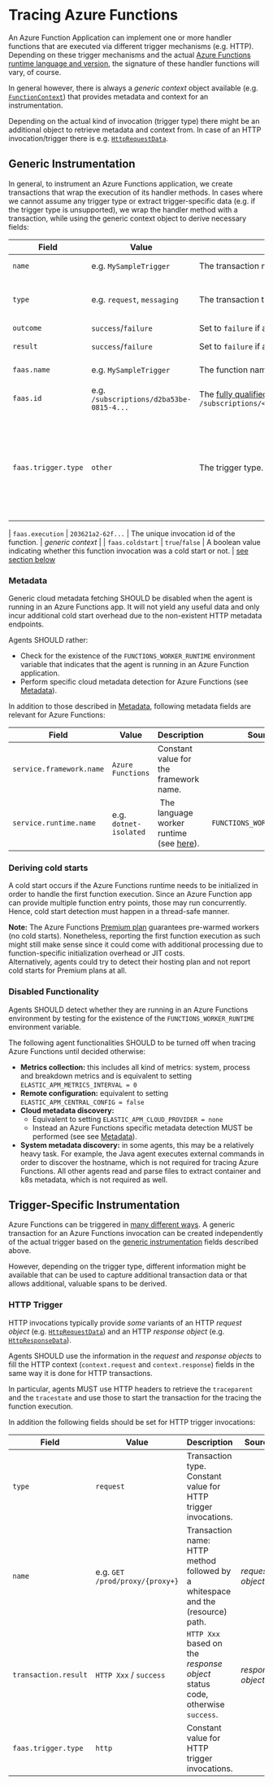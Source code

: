 # Tracing Azure Functions

An Azure Function Application can implement one or more handler functions that are executed via different trigger mechanisms (e.g. HTTP).
Depending on these trigger mechanisms and the actual [Azure Functions runtime language and version](https://learn.microsoft.com/en-us/azure/azure-functions/supported-languages),
the signature of these handler functions will vary, of course.

In general however, there is always a *generic context* object available (e.g. [`FunctionContext`](https://learn.microsoft.com/en-us/dotnet/api/microsoft.azure.functions.worker.functioncontext)) that provides metadata and context for an instrumentation.

Depending on the actual kind of invocation (trigger type) there might be an additional object to retrieve metadata and context from.
In case of an HTTP invocation/trigger there is e.g. [`HttpRequestData`](https://learn.microsoft.com/en-us/dotnet/api/microsoft.identitymodel.protocols.httprequestdata).

## Generic Instrumentation

In general, to instrument an Azure Functions application, we create transactions that wrap the execution of its handler methods. In cases where we cannot assume any trigger type or extract trigger-specific data (e.g. if the trigger type is unsupported),
we wrap the handler method with a transaction, while using the generic context object to derive necessary fields:

| Field | Value | Description | Source |
| - | - | - | - |
| `name` | e.g. `MySampleTrigger` | The transaction name. Use function name if trigger type is `other`. | *generic context* |
| `type` | e.g. `request`, `messaging` | The transaction type. | Use `request` if trigger type is undefined. |
| `outcome` | `success`/`failure` | Set to `failure` if a function error can be detected otherwise `success`. | |
| `result` | `success`/`failure` |Set to `failure` if a function error can be detected, otherwise `success`. | Trigger specific. |
| `faas.name` | e.g. `MySampleTrigger` | The function name. | *generic context* |
| `faas.id` | e.g. `/subscriptions/d2ba53be-0815-4...` | The [fully qualified resource ID](https://learn.microsoft.com/en-us/rest/api/resources/resources/get-by-id) of the Azure Function, which has this format: `/subscriptions/<SUBSCRIPTION_GUID>/resourceGroups/<RG>/providers/Microsoft.Web/sites/<FUNCAPP>/functions/<FUNC>` | *generic context*, environment |
| `faas.trigger.type` | `other` | The trigger type. Use `other` if the trigger type is unknown or cannot be specified. | More concrete triggers are `http`, `pubsub`, `datasource`, `timer` (see specific triggers below). |

| `faas.execution` | `203621a2-62f...` | The unique invocation id of the function. | *generic context* |
| `faas.coldstart` | `true`/`false` | A boolean value indicating whether this function invocation was a cold start or not. | [see section below](deriving-cold-starts)

### Metadata

Generic cloud metadata fetching SHOULD be disabled when the agent is running in an Azure Functions app. It will not
yield any useful data and only incur additional cold start overhead due to the non-existent HTTP metadata endpoints.

Agents SHOULD rather:

* Check for the existence of the `FUNCTIONS_WORKER_RUNTIME` environment variable that indicates that the agent is running
in an Azure Function application.
* Perform specific cloud metadata detection for Azure Functions (see [Metadata](./metadata.md)).

In addition to those described in [Metadata](./metadata.md), following metadata fields are relevant for Azure Functions:

| Field | Value | Description | Source |
| - | - | - | - |
| `service.framework.name` | `Azure Functions` | Constant value for the framework name. | |
| `service.runtime.name`| e.g. `dotnet-isolated` | The language worker runtime (see [here](https://learn.microsoft.com/en-us/azure/azure-functions/functions-app-settings#functions_worker_runtime)). | `FUNCTIONS_WORKER_RUNTIME` |

### Deriving cold starts

A cold start occurs if the Azure Functions runtime needs to be initialized in order to handle the first function execution.
Since an Azure Function app can provide multiple function entry points, those may run concurrently.
Hence, cold start detection must happen in a thread-safe manner.

**Note:** The Azure Functions [Premium plan](https://learn.microsoft.com/en-us/azure/azure-functions/functions-scale)
guarantees pre-warmed workers (no cold starts). Nonetheless, reporting the first function execution as such might still make
sense since it could come with additional processing due to function-specific initialization overhead or JIT costs.  
Alternatively, agents could try to detect their hosting plan and not report cold starts for Premium plans at all.

### Disabled Functionality

Agents SHOULD detect whether they are running in an Azure Functions environment by testing
for the existence of the `FUNCTIONS_WORKER_RUNTIME` environment variable.

The following agent functionalities SHOULD to be turned off when tracing Azure Functions until decided otherwise:

* **Metrics collection:** this includes all kind of metrics: system, process and breakdown metrics and is equivalent to
setting `ELASTIC_APM_METRICS_INTERVAL = 0`
* **Remote configuration:** equivalent to setting `ELASTIC_APM_CENTRAL_CONFIG = false`
* **Cloud metadata discovery:**
  * Equivalent to setting `ELASTIC_APM_CLOUD_PROVIDER = none`
  * Instead an Azure Functions specific metadata detection MUST be performed (see see [Metadata](./metadata.md)).
* **System metadata discovery:** in some agents, this may be a relatively heavy task. For example, the Java agent
executes external commands in order to discover the hostname, which is not required for tracing Azure Functions. All other
agents read and parse files to extract container and k8s metadata, which is not required as well.

## Trigger-Specific Instrumentation

Azure Functions can be triggered in [many different ways](https://learn.microsoft.com/en-us/azure/azure-functions/functions-triggers-bindings).
A generic transaction for an Azure Functions invocation can be created independently of the actual trigger
based on the [generic instrumentation](#generic-instrumentation) fields described above.

However, depending on the trigger type, different information might be available that can be used
to capture additional transaction data or that allows additional, valuable spans to be derived.

### HTTP Trigger

HTTP invocations typically provide *some* variants of an HTTP *request object* (e.g. [`HttpRequestData`](https://learn.microsoft.com/en-us/dotnet/api/microsoft.identitymodel.protocols.httprequestdata))
and an HTTP *response object* (e.g. [`HttpResponseData`](https://learn.microsoft.com/en-us/dotnet/api/microsoft.azure.functions.worker.http.httpresponsedata)).

Agents SHOULD use the information in the *request* and *response objects* to
fill the HTTP context (`context.request` and `context.response`) fields in the same way it is done for HTTP transactions.

In particular, agents MUST use HTTP headers to retrieve the `traceparent` and the `tracestate`
and use those to start the transaction for the tracing the function execution.

In addition the following fields should be set for HTTP trigger invocations:

| Field | Value | Description | Source |
| - | - | - | - |
| `type` | `request`| Transaction type. Constant value for HTTP trigger invocations. | |
| `name` | e.g. `GET /prod/proxy/{proxy+}` | Transaction name: HTTP method followed by a whitespace and the (resource) path. | *request object* |
| `transaction.result` | `HTTP Xxx` / `success` | `HTTP Xxx` based on the *response object* status code, otherwise `success`. | *response object* |
| `faas.trigger.type` | `http` | Constant value for HTTP trigger invocations. | |
